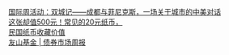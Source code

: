   
[国际周活动：双城记——成都与菲尼克斯，一场关于城市的中美对话](http://www.dianyue.me/archives/168/ez7wvoeny2m8btmz/)  
[这张却值500元！常见的20元纸币，](http://www.dianyue.me/archives/156/qt9m10npmf5jfj9l/)  
[民国纸币收藏价值](http://www.dianyue.me/archives/482/c8hs1ncvkwctq25a/)  
[友山基金 | 债券市场周报](http://www.dianyue.me/archives/388/10gd89v3paruqr0t/)